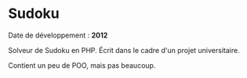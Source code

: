 Sudoku
======

Date de développement : **2012**

Solveur de Sudoku en PHP. Écrit dans le cadre d'un projet universitaire.

Contient un peu de POO, mais pas beaucoup.